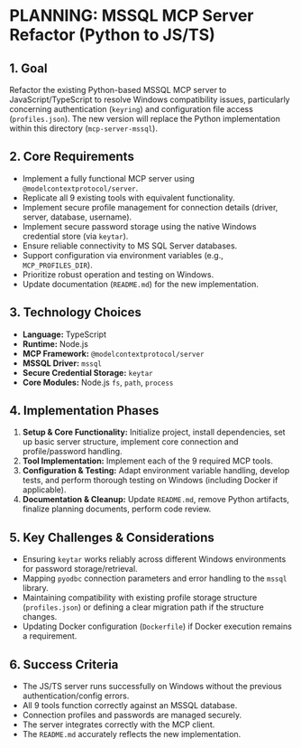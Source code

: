 # PLANNING: MSSQL MCP Server Refactor (Python to JS/TS)

## 1. Goal

Refactor the existing Python-based MSSQL MCP server to JavaScript/TypeScript to resolve Windows compatibility issues, particularly concerning authentication (`keyring`) and configuration file access (`profiles.json`). The new version will replace the Python implementation within this directory (`mcp-server-mssql`).

## 2. Core Requirements

*   Implement a fully functional MCP server using `@modelcontextprotocol/server`.
*   Replicate all 9 existing tools with equivalent functionality.
*   Implement secure profile management for connection details (driver, server, database, username).
*   Implement secure password storage using the native Windows credential store (via `keytar`).
*   Ensure reliable connectivity to MS SQL Server databases.
*   Support configuration via environment variables (e.g., `MCP_PROFILES_DIR`).
*   Prioritize robust operation and testing on Windows.
*   Update documentation (`README.md`) for the new implementation.

## 3. Technology Choices

*   **Language:** TypeScript
*   **Runtime:** Node.js
*   **MCP Framework:** `@modelcontextprotocol/server`
*   **MSSQL Driver:** `mssql`
*   **Secure Credential Storage:** `keytar`
*   **Core Modules:** Node.js `fs`, `path`, `process`

## 4. Implementation Phases

1.  **Setup & Core Functionality:** Initialize project, install dependencies, set up basic server structure, implement core connection and profile/password handling.
2.  **Tool Implementation:** Implement each of the 9 required MCP tools.
3.  **Configuration & Testing:** Adapt environment variable handling, develop tests, and perform thorough testing on Windows (including Docker if applicable).
4.  **Documentation & Cleanup:** Update `README.md`, remove Python artifacts, finalize planning documents, perform code review.

## 5. Key Challenges & Considerations

*   Ensuring `keytar` works reliably across different Windows environments for password storage/retrieval.
*   Mapping `pyodbc` connection parameters and error handling to the `mssql` library.
*   Maintaining compatibility with existing profile storage structure (`profiles.json`) or defining a clear migration path if the structure changes.
*   Updating Docker configuration (`Dockerfile`) if Docker execution remains a requirement.

## 6. Success Criteria

*   The JS/TS server runs successfully on Windows without the previous authentication/config errors.
*   All 9 tools function correctly against an MSSQL database.
*   Connection profiles and passwords are managed securely.
*   The server integrates correctly with the MCP client.
*   The `README.md` accurately reflects the new implementation.